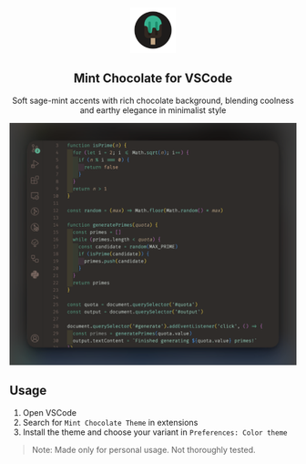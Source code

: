 <p align="center">
    <img src="./assets/logo.png" width="80" />
    <h2 align="center">Mint Chocolate for VSCode</h2>
</p>

<p align="center">Soft sage-mint accents with rich chocolate background, blending coolness and earthy elegance in minimalist style</p>

![Mint Chocolate VSCode](./assets/theme.png)

## Usage

1. Open VSCode
2. Search for `Mint Chocolate Theme` in extensions
3. Install the theme and choose your variant in `Preferences: Color theme`

> Note: Made only for personal usage. Not thoroughly tested.

